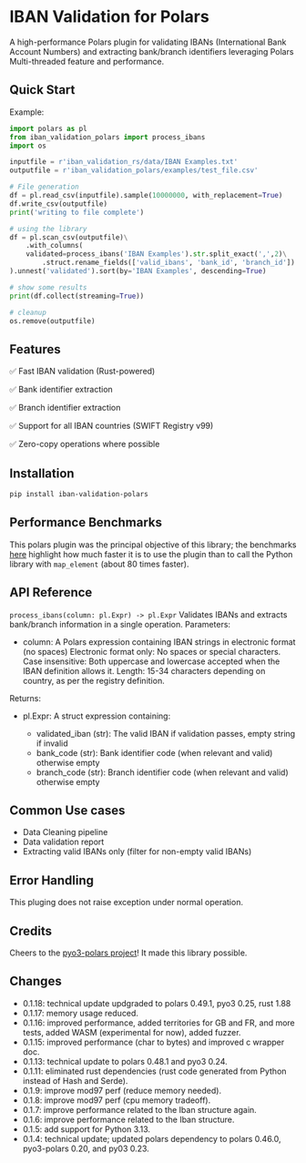 # IBAN Validation for Polars
A high-performance Polars plugin for validating IBANs (International Bank Account Numbers) and extracting bank/branch identifiers leveraging Polars Multi-threaded feature and performance.

## Quick Start
Example:
```python
import polars as pl
from iban_validation_polars import process_ibans
import os

inputfile = r'iban_validation_rs/data/IBAN Examples.txt'
outputfile = r'iban_validation_polars/examples/test_file.csv'

# File generation 
df = pl.read_csv(inputfile).sample(10000000, with_replacement=True)
df.write_csv(outputfile)
print('writing to file complete')

# using the library
df = pl.scan_csv(outputfile)\
    .with_columns(
    validated=process_ibans('IBAN Examples').str.split_exact(',',2)\
        .struct.rename_fields(['valid_ibans', 'bank_id', 'branch_id'])
).unnest('validated').sort(by='IBAN Examples', descending=True)

# show some results
print(df.collect(streaming=True))

# cleanup
os.remove(outputfile)
```
## Features
✅ Fast IBAN validation (Rust-powered)

✅ Bank identifier extraction

✅ Branch identifier extraction

✅ Support for all IBAN countries (SWIFT Registry v99)

✅ Zero-copy operations where possible

## Installation
```bash 
pip install iban-validation-polars
```

## Performance Benchmarks
This polars plugin was the principal objective of this library; the benchmarks [here](../iban_validation_bench_py/README.md) highlight how much faster it is to use the plugin than to call the Python library with ```map_element``` (about 80 times faster).

## API Reference
`process_ibans(column: pl.Expr) -> pl.Expr`
Validates IBANs and extracts bank/branch information in a single operation.
Parameters:
 - column: A Polars expression containing IBAN strings in electronic format (no spaces)
    Electronic format only: No spaces or special characters.
    Case insensitive: Both uppercase and lowercase accepted when the IBAN definition allows it.
    Length: 15-34 characters depending on country, as per the registry definition.

Returns:

- pl.Expr: A struct expression containing:

    - validated_iban (str): The valid IBAN if validation passes, empty string if invalid
    - bank_code (str): Bank identifier code (when relevant and valid) otherwise empty
    - branch_code (str): Branch identifier code (when relevant and valid) otherwise empty

## Common Use cases
 - Data Cleaning pipeline
 - Data validation report
 - Extracting valid IBANs only (filter for non-empty valid IBANs)

## Error Handling
This pluging does not raise exception under normal operation.

## Credits
Cheers to the [pyo3-polars project](https://github.com/pola-rs/pyo3-polars)! It made this library possible.

## Changes
 - 0.1.18: technical update updgraded to polars 0.49.1, pyo3 0.25, rust 1.88
 - 0.1.17: memory usage reduced.
 - 0.1.16: improved performance, added territories for GB and FR, and more tests, added WASM (experimental for now), added fuzzer.
 - 0.1.15: improved performance (char to bytes) and improved c wrapper doc.
 - 0.1.13: technical update to polars 0.48.1 and pyo3 0.24.
 - 0.1.11: eliminated rust dependencies (rust code generated from Python instead of Hash and Serde).
 - 0.1.9: improve mod97 perf (reduce memory needed).
 - 0.1.8: improve mod97 perf (cpu memory tradeoff).
 - 0.1.7: improve performance related to the Iban structure again.
 - 0.1.6: improve performance related to the Iban structure.
 - 0.1.5: add support for Python 3.13.
 - 0.1.4: technical update; updated polars dependency to polars 0.46.0, pyo3-polars 0.20, and py03 0.23.
